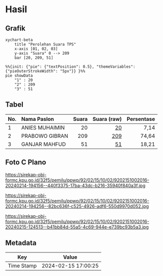 # Hasil

## Grafik

```mermaid
xychart-beta
    title "Perolehan Suara TPS"
    x-axis [01, 02, 03]
    y-axis "Suara" 0 --> 209
    bar [20, 209, 51]
```

```mermaid
%%{init: {"pie": {"textPosition": 0.5}, "themeVariables": {"pieOuterStrokeWidth": "5px"}} }%%
pie showData
    "1" : 20
    "2" : 209
    "3" : 51
```

## Tabel

| No. | Nama Paslon    | Suara | Suara (raw) | Persentase |
|:--- |:-------------- | -----:| -----------:| ----------:|
| 1   | ANIES MUHAIMIN | 20    | [20][p-1]   | 7,14       |
| 2   | PRABOWO GIBRAN | 209   | [209][p-2]  | 74,64      |
| 3   | GANJAR MAHFUD  | 51    | [51][p-3]   | 18,21      |


[p-1]: https://github.com/gigit-pemilu/pemilu-2024-92-papua-barat/blob/main/pilpres/hitung-suara/sub/92-papua-barat/sub/02-manokwari/sub/15-manokwari-selatan/sub/1002-anday/sub/016-tps/sub/paslon-1.txt
[p-2]: https://github.com/gigit-pemilu/pemilu-2024-92-papua-barat/blob/main/pilpres/hitung-suara/sub/92-papua-barat/sub/02-manokwari/sub/15-manokwari-selatan/sub/1002-anday/sub/016-tps/sub/paslon-2.txt
[p-3]: https://github.com/gigit-pemilu/pemilu-2024-92-papua-barat/blob/main/pilpres/hitung-suara/sub/92-papua-barat/sub/02-manokwari/sub/15-manokwari-selatan/sub/1002-anday/sub/016-tps/sub/paslon-3.txt

## Foto C Plano

https://sirekap-obj-formc.kpu.go.id/32f5/pemilu/ppwp/92/02/15/10/02/9202151002016-20240214-194156--440f3375-17ba-43dc-b216-35940f840a3f.jpg

https://sirekap-obj-formc.kpu.go.id/32f5/pemilu/ppwp/92/02/15/10/02/9202151002016-20240214-194256--82bc636f-c525-4926-adf6-550d9970d052.jpg

https://sirekap-obj-formc.kpu.go.id/32f5/pemilu/ppwp/92/02/15/10/02/9202151002016-20240215-124513--b41bb84d-55a5-4c69-944e-e739bc93b5a3.jpg


## Metadata

| Key        | Value               |
| ---------- | ------------------- |
| Time Stamp | 2024-02-15 17:00:25 |



